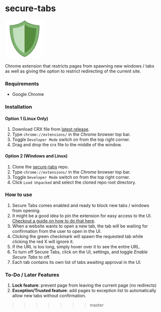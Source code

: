 # secure-tabs
![logo.png](img/logo-128.png)

Chrome extension that restricts pages from spawning new windows / tabs as well as giving the option to restrict redirecting of the current site.

### Requirements

* Google Chrome

### Installation

#### Option 1 (Linux Only)
1. Download CRX file from [latest release](https://github.com/masesk/secure-tabs/releases).
2. Type ```chrome://extensions/``` in the *Chrome* browser top bar.
3. Toggle ```Developer Mode``` switch on from the top right corner.
4. Drag and drop the crx file to the middle of the window.

#### Option 2 (Windows and Linux)
1. Clone the [secure-tabs](https://github.com/masesk/secure-tabs/) repo.
2. Type ```chrome://extensions/``` in the *Chrome* browser top bar.
3. Toggle ```Developer Mode``` switch on from the top right corner.
4. Click ```Load Unpacked``` and select the cloned repo root directory.

### How to use

1. Secure Tabs comes enabled and ready to block new tabs / windows from opening.
2. It might be a good idea to pin the extension for easy access to the UI. [Checkout a guide on how to do that here](https://www.chromestory.com/2019/05/pinned-extensions/).
3. When a website wants to open a new tab, the tab will be waiting for confirmation from the user to open in the UI.
4. Clicking the green checkmark will spawn the requested tab while clicking the red X will ignore it.
5. If the URL is too long, simply hover over it to see the entire URL.
6. To turn off Secure Tabs, click on the UI, settings, and toggle *Enable Secure Tabs* to off.
7. Each tab contains its own list of tabs awaiting approval in the UI.


### To-Do / Later Features

1. **Lock feature**: prevent page from leaving the current page (no redirects)
2. **Exception/Trusted feature**: add pages to exception list to automatically allow new tabs without confirmation.  
>>>>>>> master
